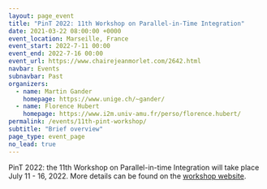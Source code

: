 ```yaml
---
layout: page_event
title: "PinT 2022: 11th Workshop on Parallel-in-Time Integration"
date: 2021-03-22 08:00:00 +0000
event_location: Marseille, France
event_start: 2022-7-11 00:00
event_end: 2022-7-16 00:00
event_url: https://www.chairejeanmorlet.com/2642.html
navbar: Events
subnavbar: Past
organizers:
  - name: Martin Gander
    homepage: https://www.unige.ch/~gander/
  - name: Florence Hubert
    homepage: https://www.i2m.univ-amu.fr/perso/florence.hubert/
permalink: /events/11th-pint-workshop/
subtitle: "Brief overview"
page_type: event_page
no_lead: true
---
```


PinT 2022: the 11th Workshop on Parallel-in-time Integration will take place July 11 - 16, 2022.  More details can be found on the [workshop website](https://www.chairejeanmorlet.com/2642.html).



